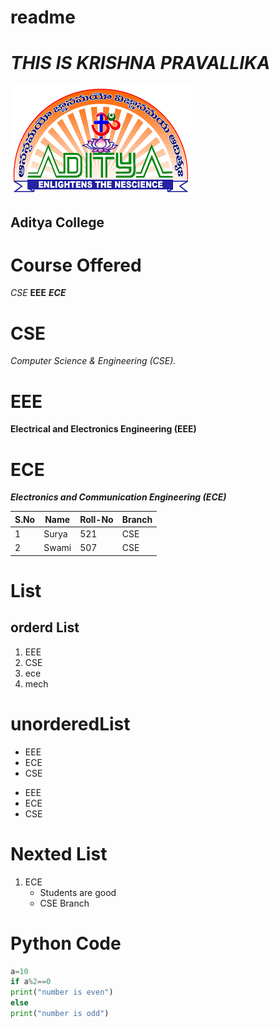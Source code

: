 # readme
# ***THIS IS KRISHNA PRAVALLIKA***

  ![img](https://raw.githubusercontent.com/adtpgit/readme/main/a.png)
  ## Aditya College
  #  Course Offered 
   *CSE*
   **EEE**
   ***ECE***
   
   # CSE 
   *Computer Science & Engineering (CSE).*
   # EEE
   
   **Electrical and Electronics Engineering (EEE)**
   
# ECE
***Electronics and Communication Engineering (ECE)***

|S.No| Name| Roll-No|Branch|
|----|-----|--------|------|
|1|Surya|521|CSE|
|2|Swami|507|CSE|

# List
## orderd List 
1. EEE
2. CSE
3. ece
4. mech

# unorderedList 
- EEE
- ECE
- CSE

* EEE
* ECE
* CSE
# Nexted List
1. ECE
   - Students are good
   - CSE Branch
# Python Code 
```python 
a=10
if a%2==0
print("number is even")
else
print("number is odd")
```
  

